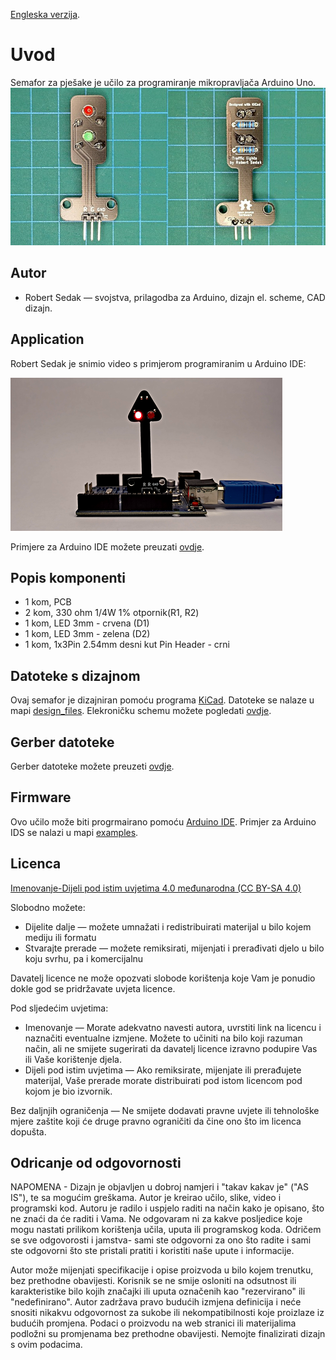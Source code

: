 [Engleska verzija](README.md).

Uvod
============
Semafor za pješake je učilo za programiranje mikropravljača Arduino Uno.
![Shield application](images/traffic_lights_pedestrian.jpg)


Autor
------------
- Robert Sedak — svojstva, prilagodba za Arduino, dizajn el. scheme, CAD dizajn.


Application
-----------
Robert Sedak je snimio video s primjerom programiranim u Arduino IDE:

[![Shield application](images/default.png)](https://youtu.be/ylg3FSesaSU "Semafor za pješake - primjer programiranja")




Primjere za Arduino IDE možete preuzati [ovdje](examples/).


Popis komponenti
-----------------
- 1 kom, PCB
- 2 kom, 330 ohm 1/4W 1% otpornik(R1, R2)
- 1 kom, LED 3mm - crvena (D1)
- 1 kom, LED 3mm - zelena (D2)
- 1 kom, 1x3Pin 2.54mm desni kut Pin Header - crni


Datoteke s dizajnom
------------
Ovaj semafor je dizajniran pomoću programa [KiCad](http://kicad.org/). Datoteke se nalaze u mapi [design_files](design_files/). Elekroničku schemu možete pogledati [ovdje](images/traffic_lights_pedestrian_schematic.png).


Gerber datoteke
------------
Gerber datoteke možete preuzeti [ovdje](gerber/traffic_lights_pedestrian.zip).


Firmware
--------
Ovo učilo može biti progrmairano pomoću [Arduino IDE](https://www.arduino.cc/).
Primjer za Arduino IDS se nalazi u mapi [examples](examples/).


Licenca
-------
[Imenovanje-Dijeli pod istim uvjetima 4.0 međunarodna (CC BY-SA 4.0)](https://creativecommons.org/licenses/by-sa/4.0/deed.hr)

Slobodno možete:
- Dijelite dalje — možete umnažati i redistribuirati materijal u bilo kojem mediju ili formatu
-  Stvarajte prerade — možete remiksirati, mijenjati i prerađivati djelo u bilo koju svrhu, pa i komercijalnu

Davatelj licence ne može opozvati slobode korištenja koje Vam je ponudio dokle god se pridržavate uvjeta licence.

Pod sljedećim uvjetima:
- Imenovanje — Morate adekvatno navesti autora, uvrstiti link na licencu i naznačiti eventualne izmjene. Možete to učiniti na bilo koji razuman način, ali ne smijete sugerirati da davatelj licence izravno podupire Vas ili Vaše korištenje djela.
- Dijeli pod istim uvjetima — Ako remiksirate, mijenjate ili prerađujete materijal, Vaše prerade morate distribuirati pod istom licencom pod kojom je bio izvornik.

Bez daljnjih ograničenja — Ne smijete dodavati pravne uvjete ili tehnološke mjere zaštite koji će druge pravno ograničiti da čine ono što im licenca dopušta.

Odricanje od odgovornosti
-------------------------
NAPOMENA - Dizajn je objavljen u dobroj namjeri i "takav kakav je" ("AS IS"), te sa mogućim greškama. Autor je kreirao učilo, slike, video i programski kod. Autoru je radilo i uspjelo raditi na način kako je opisano, što ne znaći da će raditi i Vama. Ne odgovaram ni za kakve posljedice koje mogu nastati prilikom korištenja učila, uputa ili programskog koda. Odričem se sve odgovorosti i jamstva- sami ste odgovorni za ono što radite i sami ste odgovorni što ste pristali pratiti i koristiti naše upute i informacije.

Autor može mijenjati specifikacije i opise proizvoda u bilo kojem trenutku, bez prethodne obavijesti. Korisnik se ne smije osloniti na odsutnost ili karakteristike bilo kojih značajki ili uputa označenih kao "rezervirano" ili "nedefinirano".
Autor zadržava pravo budućih izmjena definicija i neće snositi nikakvu odgovornost za sukobe ili nekompatibilnosti koje proizlaze iz budućih promjena. Podaci o proizvodu na web stranici ili materijalima podložni su promjenama bez prethodne obavijesti. Nemojte finalizirati dizajn s ovim podacima.